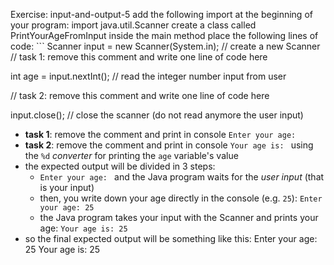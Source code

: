 Exercise: input-and-output-5
add the following import at the beginning of your program: import java.util.Scanner
create a class called PrintYourAgeFromInput
inside the main method place the following lines of code: ``` Scanner input = new Scanner(System.in); // create a new Scanner
// task 1: remove this comment and write one line of code here

int age = input.nextInt(); // read the integer number input from user

// task 2: remove this comment and write one line of code here

input.close(); // close the scanner (do not read anymore the user input)

* **task 1**: remove the comment and print in console `Enter your age: `
* **task 2**: remove the comment and print in console `Your age is: ` using the `%d` *converter* for printing the `age` variable's value
* the expected output will be divided in 3 steps:
    * `Enter your age: ` and the Java program waits for the *user input* (that is your input)
    * then, you write down your age directly in the console (e.g. `25`): `Enter your age: 25`
    * the Java program takes your input with the Scanner and prints your age: `Your age is: 25`
* so the final expected output will be something like this:
  Enter your age: 25 Your age is: 25

